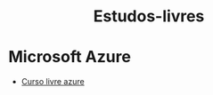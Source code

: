 <h1 align="center"> Estudos-livres </h1>

# Microsoft Azure

* [Curso livre azure](https://www.youtube.com/watch?v=3xdPEDRrvZA&list=PLwftZeDnOzt0quETXYfGjfi2AcpeGX-7i&index=3)
